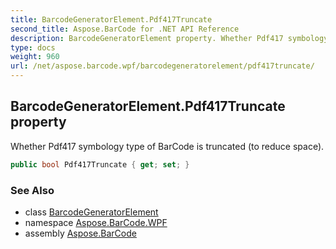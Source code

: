 ```yaml
---
title: BarcodeGeneratorElement.Pdf417Truncate
second_title: Aspose.BarCode for .NET API Reference
description: BarcodeGeneratorElement property. Whether Pdf417 symbology type of BarCode is truncated to reduce space
type: docs
weight: 960
url: /net/aspose.barcode.wpf/barcodegeneratorelement/pdf417truncate/
---
```

## BarcodeGeneratorElement.Pdf417Truncate property

Whether Pdf417 symbology type of BarCode is truncated (to reduce space).

```csharp
public bool Pdf417Truncate { get; set; }
```

### See Also

* class [BarcodeGeneratorElement](../)
* namespace [Aspose.BarCode.WPF](../../barcodegeneratorelement/)
* assembly [Aspose.BarCode](../../../)


